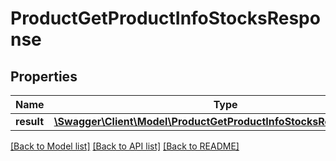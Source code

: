 # ProductGetProductInfoStocksResponse

## Properties
Name | Type | Description | Notes
------------ | ------------- | ------------- | -------------
**result** | [**\Swagger\Client\Model\ProductGetProductInfoStocksResponseResult**](ProductGetProductInfoStocksResponseResult.md) |  | [optional] 

[[Back to Model list]](../README.md#documentation-for-models) [[Back to API list]](../README.md#documentation-for-api-endpoints) [[Back to README]](../README.md)


